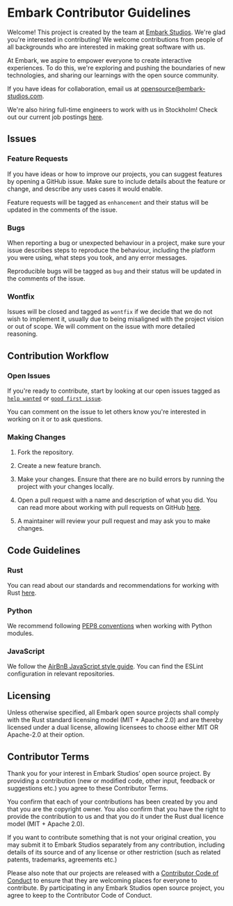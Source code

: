 # Embark Contributor Guidelines

Welcome! This project is created by the team at [Embark Studios](https://embark.games). We're glad you're interested in contributing! We welcome contributions from people of all backgrounds who are interested in making great software with us.

At Embark, we aspire to empower everyone to create interactive experiences. To do this, we're exploring and pushing the boundaries of new technologies, and sharing our learnings with the open source community.

If you have ideas for collaboration, email us at opensource@embark-studios.com.

We're also hiring full-time engineers to work with us in Stockholm! Check out our current job postings [here](https://embark.games/careers).

## Issues

### Feature Requests

If you have ideas or how to improve our projects, you can suggest features by opening a GitHub issue. Make sure to include details about the feature or change, and describe any uses cases it would enable.

Feature requests will be tagged as `enhancement` and their status will be updated in the comments of the issue.

### Bugs

When reporting a bug or unexpected behaviour in a project, make sure your issue describes steps to reproduce the behaviour, including the platform you were using, what steps you took, and any error messages.

Reproducible bugs will be tagged as `bug` and their status will be updated in the comments of the issue.

### Wontfix

Issues will be closed and tagged as `wontfix` if we decide that we do not wish to implement it, usually due to being misaligned with the project vision or out of scope. We will comment on the issue with more detailed reasoning.

## Contribution Workflow

### Open Issues

If you're ready to contribute, start by looking at our open issues tagged as [`help wanted`](../../issues?q=is%3Aopen+is%3Aissue+label%3A"help+wanted") or [`good first issue`](../../issues?q=is%3Aopen+is%3Aissue+label%3A"good+first+issue").

You can comment on the issue to let others know you're interested in working on it or to ask questions.

### Making Changes

1. Fork the repository.

2. Create a new feature branch.

3. Make your changes. Ensure that there are no build errors by running the project with your changes locally.

4. Open a pull request with a name and description of what you did. You can read more about working with pull requests on GitHub [here](https://help.github.com/en/articles/creating-a-pull-request-from-a-fork).

5. A maintainer will review your pull request and may ask you to make changes.

## Code Guidelines

### Rust

You can read about our standards and recommendations for working with Rust [here](https://github.com/EmbarkStudios/rust-ecosystem/blob/main/guidelines.md).

### Python

We recommend following [PEP8 conventions](https://www.python.org/dev/peps/pep-0008/) when working with Python modules.

### JavaScript

We follow the [AirBnB JavaScript style guide](https://github.com/airbnb/javascript). You can find the ESLint configuration in relevant repositories.

## Licensing

Unless otherwise specified, all Embark open source projects shall comply with the Rust standard licensing model (MIT + Apache 2.0) and are thereby licensed under a dual license, allowing licensees to choose either MIT OR Apache-2.0 at their option.

## Contributor Terms

Thank you for your interest in Embark Studios’ open source project. By providing a contribution (new or modified code, other input, feedback or suggestions etc.) you agree to these Contributor Terms.

You confirm that each of your contributions has been created by you and that you are the copyright owner. You also confirm that you have the right to provide the contribution to us and that you do it under the Rust dual licence model (MIT + Apache 2.0).

If you want to contribute something that is not your original creation, you may submit it to Embark Studios separately from any contribution, including details of its source and of any license or other restriction (such as related patents, trademarks,  agreements etc.)

Please also note that our projects are released with a [Contributor Code of Conduct](CODE_OF_CONDUCT.md) to ensure that they are welcoming places for everyone to contribute. By participating in any Embark Studios open source project, you agree to keep to the Contributor Code of Conduct.
